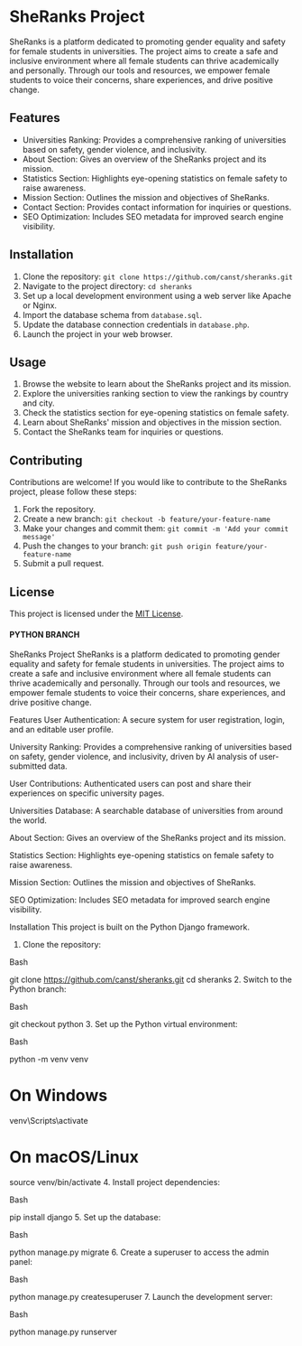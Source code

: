 # SheRanks Project

SheRanks is a platform dedicated to promoting gender equality and safety for female students in universities. The project aims to create a safe and inclusive environment where all female students can thrive academically and personally. Through our tools and resources, we empower female students to voice their concerns, share experiences, and drive positive change.

## Features

- Universities Ranking: Provides a comprehensive ranking of universities based on safety, gender violence, and inclusivity.
- About Section: Gives an overview of the SheRanks project and its mission.
- Statistics Section: Highlights eye-opening statistics on female safety to raise awareness.
- Mission Section: Outlines the mission and objectives of SheRanks.
- Contact Section: Provides contact information for inquiries or questions.
- SEO Optimization: Includes SEO metadata for improved search engine visibility.

## Installation

1. Clone the repository: `git clone https://github.com/canst/sheranks.git`
2. Navigate to the project directory: `cd sheranks`
3. Set up a local development environment using a web server like Apache or Nginx.
4. Import the database schema from `database.sql`.
5. Update the database connection credentials in `database.php`.
6. Launch the project in your web browser.

## Usage

1. Browse the website to learn about the SheRanks project and its mission.
2. Explore the universities ranking section to view the rankings by country and city.
3. Check the statistics section for eye-opening statistics on female safety.
4. Learn about SheRanks' mission and objectives in the mission section.
5. Contact the SheRanks team for inquiries or questions.

## Contributing

Contributions are welcome! If you would like to contribute to the SheRanks project, please follow these steps:

1. Fork the repository.
2. Create a new branch: `git checkout -b feature/your-feature-name`
3. Make your changes and commit them: `git commit -m 'Add your commit message'`
4. Push the changes to your branch: `git push origin feature/your-feature-name`
5. Submit a pull request.

## License

This project is licensed under the [MIT License](LICENSE).

#### PYTHON BRANCH

SheRanks Project
SheRanks is a platform dedicated to promoting gender equality and safety for female students in universities. The project aims to create a safe and inclusive environment where all female students can thrive academically and personally. Through our tools and resources, we empower female students to voice their concerns, share experiences, and drive positive change.

Features
User Authentication: A secure system for user registration, login, and an editable user profile.

University Ranking: Provides a comprehensive ranking of universities based on safety, gender violence, and inclusivity, driven by AI analysis of user-submitted data.

User Contributions: Authenticated users can post and share their experiences on specific university pages.

Universities Database: A searchable database of universities from around the world.

About Section: Gives an overview of the SheRanks project and its mission.

Statistics Section: Highlights eye-opening statistics on female safety to raise awareness.

Mission Section: Outlines the mission and objectives of SheRanks.

SEO Optimization: Includes SEO metadata for improved search engine visibility.

Installation
This project is built on the Python Django framework.

1. Clone the repository:

Bash

git clone https://github.com/canst/sheranks.git
cd sheranks
2. Switch to the Python branch:

Bash

git checkout python
3. Set up the Python virtual environment:

Bash

python -m venv venv
# On Windows
venv\Scripts\activate
# On macOS/Linux
source venv/bin/activate
4. Install project dependencies:

Bash

pip install django
5. Set up the database:

Bash

python manage.py migrate
6. Create a superuser to access the admin panel:

Bash

python manage.py createsuperuser
7. Launch the development server:

Bash

python manage.py runserver
